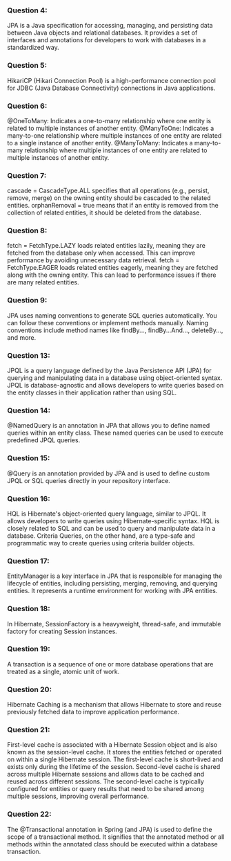 ### Question 4:
JPA is a Java specification for accessing, managing, and persisting data between Java objects and relational databases. It provides a set of interfaces and annotations for developers to work with databases in a standardized way.

### Question 5:
HikariCP (Hikari Connection Pool) is a high-performance connection pool for JDBC (Java Database Connectivity) connections in Java applications.

### Question 6:
@OneToMany: Indicates a one-to-many relationship where one entity is related to multiple instances of another entity.
@ManyToOne: Indicates a many-to-one relationship where multiple instances of one entity are related to a single instance of another entity.
@ManyToMany: Indicates a many-to-many relationship where multiple instances of one entity are related to multiple instances of another entity.

### Question 7:
cascade = CascadeType.ALL specifies that all operations (e.g., persist, remove, merge) on the owning entity should be cascaded to the related entities.
orphanRemoval = true means that if an entity is removed from the collection of related entities, it should be deleted from the database.

### Question 8:
fetch = FetchType.LAZY loads related entities lazily, meaning they are fetched from the database only when accessed. This can improve performance by avoiding unnecessary data retrieval.
fetch = FetchType.EAGER loads related entities eagerly, meaning they are fetched along with the owning entity. This can lead to performance issues if there are many related entities.

### Question 9:
JPA uses naming conventions to generate SQL queries automatically. You can follow these conventions or implement methods manually.
Naming conventions include method names like findBy..., findBy...And..., deleteBy..., and more.



### Question 13:
JPQL is a query language defined by the Java Persistence API (JPA) for querying and manipulating data in a database using object-oriented syntax. JPQL is database-agnostic and allows developers to write queries based on the entity classes in their application rather than using SQL.


### Question 14:
@NamedQuery is an annotation in JPA that allows you to define named queries within an entity class. These named queries can be used to execute predefined JPQL queries.

### Question 15:
@Query is an annotation provided by JPA and is used to define custom JPQL or SQL queries directly in your repository interface.

### Question 16:
HQL is Hibernate's object-oriented query language, similar to JPQL. It allows developers to write queries using Hibernate-specific syntax. HQL is closely related to SQL and can be used to query and manipulate data in a database. Criteria Queries, on the other hand, are a type-safe and programmatic way to create queries using criteria builder objects.

### Question 17:
EntityManager is a key interface in JPA that is responsible for managing the lifecycle of entities, including persisting, merging, removing, and querying entities. It represents a runtime environment for working with JPA entities.

### Question 18:
In Hibernate, SessionFactory is a heavyweight, thread-safe, and immutable factory for creating Session instances.

### Question 19:
A transaction is a sequence of one or more database operations that are treated as a single, atomic unit of work.

### Question 20:
Hibernate Caching is a mechanism that allows Hibernate to store and reuse previously fetched data to improve application performance. 

### Question 21:
First-level cache is associated with a Hibernate Session object and is also known as the session-level cache. It stores the entities fetched or operated on within a single Hibernate session. The first-level cache is short-lived and exists only during the lifetime of the session.
Second-level cache is shared across multiple Hibernate sessions and allows data to be cached and reused across different sessions. The second-level cache is typically configured for entities or query results that need to be shared among multiple sessions, improving overall performance.

### Question 22:
The @Transactional annotation in Spring (and JPA) is used to define the scope of a transactional method. It signifies that the annotated method or all methods within the annotated class should be executed within a database transaction.